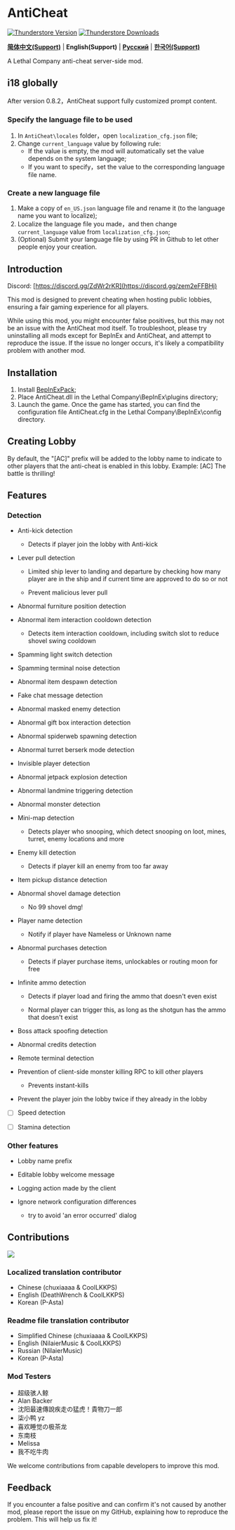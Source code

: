 # AntiCheat

[![Thunderstore Version](https://img.shields.io/thunderstore/v/chuxiaaaa/AntiCheat?style=for-the-badge&logo=thunderstore&logoColor=white)](https://thunderstore.io/c/lethal-company/p/chuxiaaaa/AntiCheat/versions/)
[![Thunderstore Downloads](https://img.shields.io/thunderstore/dt/chuxiaaaa/AntiCheat?style=for-the-badge&logo=thunderstore&logoColor=white)](https://thunderstore.io/c/lethal-company/p/chuxiaaaa/AntiCheat/)

[**简体中文(Support)**](https://github.com/chuxiaaaa/AntiCheat/blob/main/README.md) | **English(Support)** | [**Русский**](https://github.com/chuxiaaaa/AntiCheat/blob/main/docs/README-ru.md) | [**한국어(Support)**](https://github.com/chuxiaaaa/AntiCheat/blob/main/docs/README-ko.md)

A Lethal Company anti-cheat server-side mod.

## i18 globally

After version 0.8.2，AntiCheat support fully customized prompt content.

### Specify the language file to be used
  1. In ``AntiCheat\locales`` folder，open ``localization_cfg.json`` file;
  2. Change ``current_language`` value by following rule:
      - If the value is empty, the mod will automatically set the value depends on the system language;
      - If you want to specify，set the value to the corresponding language file name.

### Create a new language file
  1. Make a copy of ``en_US.json`` language file and rename it (to the language name you want to localize);
  2. Localize the language file you made，and then change ``current_language`` value from ``localization_cfg.json``;
  3. (Optional) Submit your language file by using PR in Github to let other people enjoy your creation.

## Introduction

Discord: [https://discord.gg/ZdWr2rKR](https://discord.gg/zem2eFFBHj)

This mod is designed to prevent cheating when hosting public lobbies, ensuring a fair gaming experience for all players.

While using this mod, you might encounter false positives, but this may not be an issue with the AntiCheat mod itself. To troubleshoot, please try uninstalling all mods except for BepInEx and AntiCheat, and attempt to reproduce the issue. If the issue no longer occurs, it's likely a compatibility problem with another mod.

## Installation

1. Install [BepInExPack](https://thunderstore.io/c/lethal-company/p/BepInEx/BepInExPack);
2. Place AntiCheat.dll in the Lethal Company\BepInEx\plugins directory;
3. Launch the game. Once the game has started, you can find the configuration file AntiCheat.cfg in the Lethal Company\BepInEx\config directory.

## Creating Lobby

By default, the "[AC]" prefix will be added to the lobby name to indicate to other players that the anti-cheat is enabled in this lobby.
Example: [AC] The battle is thrilling!

## Features

### Detection

- Anti-kick detection

  - Detects if player join the lobby with Anti-kick

- Lever pull detection

  - Limited ship lever to landing and departure by checking how many player are in the ship and if current time are approved to do so or not

  - Prevent malicious lever pull

- Abnormal furniture position detection

- Abnormal item interaction cooldown detection

  - Detects item interaction cooldown, including switch slot to reduce shovel swing cooldown

- Spamming light switch detection

- Spamming terminal noise detection

- Abnormal item despawn detection

- Fake chat message detection

- Abnormal masked enemy detection

- Abnormal gift box interaction detection

- Abnormal spiderweb spawning detection

- Abnormal turret berserk mode detection

- Invisible player detection

- Abnormal jetpack explosion detection

- Abnormal landmine triggering detection

- Abnormal monster detection

- Mini-map detection

  - Detects player who snooping, which detect snooping on loot, mines, turret, enemy locations and more

- Enemy kill detection

  - Detects if player kill an enemy from too far away

- Item pickup distance detection

- Abnormal shovel damage detection

  - No 99 shovel dmg!

- Player name detection

  - Notify if player have Nameless or Unknown name

- Abnormal purchases detection

  - Detects if player purchase items, unlockables or routing moon for free

- Infinite ammo detection

  - Detects if player load and firing the ammo that doesn't even exist

  - Normal player can trigger this, as long as the shotgun has the ammo that doesn't exist

- Boss attack spoofing detection

- Abnormal credits detection

- Remote terminal detection

- Prevention of client-side monster killing RPC to kill other players

  - Prevents instant-kills

- Prevent the player join the lobby twice if they already in the lobby

* [ ]  Speed detection

* [ ]  Stamina detection

### Other features

- Lobby name prefix

- Editable lobby welcome message

- Logging action made by the client

- Ignore network configuration differences

  - try to avoid 'an error occurred' dialog

## Contributions

<a href="https://github.com/chuxiaaaa/AntiCheat/graphs/contributors">
  <img src="https://contrib.rocks/image?repo=chuxiaaaa/AntiCheat" />
</a>

### Localized translation contributor

- Chinese (chuxiaaaa & CoolLKKPS)
- English (DeathWrench & CoolLKKPS)
- Korean (P-Asta)

### Readme file translation contributor

- Simplified Chinese (chuxiaaaa & CoolLKKPS)
- English (NilaierMusic & CoolLKKPS)
- Russian (NilaierMusic)
- Korean (P-Asta)

### Mod Testers

- 超级骇人鲸
- Alan Backer
- 沈阳最速傳說疾走の猛虎！貴物刀一郎
- 柒小鸭 yz
- 喜欢睡觉の极茶龙
- 东南枝
- Melissa
- 我不吃牛肉

We welcome contributions from capable developers to improve this mod.

## Feedback

If you encounter a false positive and can confirm it's not caused by another mod, please report the issue on my GitHub, explaining how to reproduce the problem. This will help us fix it!
